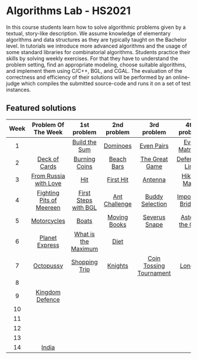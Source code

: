 # Algorithms Lab - HS2021
In this course students learn how to solve algorithmic problems given by a textual, story-like description. We assume knowledge of elementary algorithms and data structures as they are typically taught on the Bachelor level. In tutorials we introduce more advanced algorithms and the usage of some standard libraries for combinatorial algorithms. Students practice their skills by solving weekly exercises. For that they have to understand the problem setting, find an appropriate modeling, choose suitable algorithms, and implement them using C/C++, BGL, and CGAL. The evaluation of the correctness and efficiency of their solutions will be performed by an online-judge which compiles the submitted source-code and runs it on a set of test instances.

## Featured solutions

| Week  |  Problem Of The Week  |  1st problem  |  2nd problem  |  3rd problem  |  4th problem  |
|:-----:|:---------------------:|:-------------:|:-------------:|:-------------:|:-------------:|
| 1     ||[Build the Sum](./problems/build-sum/)|[Dominoes](./problems/dominoes/)|[Even Pairs](./problems/even-pairs/)|[Even Matrices](./problems/even-matrices/)|
| 2     |[Deck of Cards](./problems/deck-cards/)|[Burning Coins](./problems/burning-coins)|[Beach Bars](./problems/beach-bars/)|[The Great Game](./problems/great-game/)|[Defensive Line](./problems/defensive-line/)|
| 3     |[From Russia with Love](./problems/from-russia/)|[Hit](./problems/hit/)|[First Hit](./problems/first-hit/)|[Antenna](./problems/antenna/)|[Hiking Maps](./problems/hiking-maps/)|
| 4     |[Fighting Pits of Meereen](./problems/fighting-pits-meereen/)|[First Steps with BGL](./problems/first-steps-bgl/)|[Ant Challenge](./problems/ant-challenge/)|[Buddy Selection](./problems/buddy-selection/)|[Important Bridges](./problems/important-bridges/)|
| 5 |[Motorcycles](./problems/motorcycles)|[Boats](./problems/boats/)|[Moving Books](./problems/moving-books/)|[Severus Snape](./problems/severus-snape/)|[Asterix the Gaul](./problems/asterix-the-gaul/)|
| 6 |[Planet Express](./problems/planet-express/)|[What is the Maximum](./problems/what-is-the-maximum/)|[Diet](./problems/diet/)| | |
| 7 |[Octopussy](./problems/octopussy)|[Shopping Trip](./problems/shopping-trip/)|[Knights](./problems/knights/)|[Coin Tossing Tournament](./problems/coin-tossing-tournament/)|[London](./problems/london/)|
| 8 | | | | | |
| 9 |[Kingdom Defence](./problems/kingdom-defence/)| | | | |
| 10 | | | | | |
| 11 | | | | | |
| 12 | | | | | |
| 13 | | | | | |
| 14 | [India](./problems/india/)| | | | |
